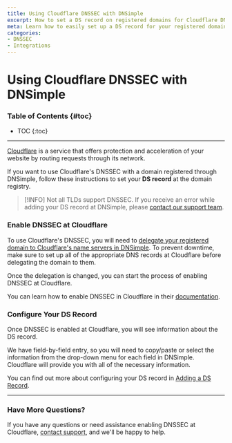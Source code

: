 ```yaml
---
title: Using Cloudflare DNSSEC with DNSimple
excerpt: How to set a DS record on registered domains for Cloudflare DNSSEC.
meta: Learn how to easily set up a DS record for your registered domains using Cloudflare DNSSEC to enhance security and ensure proper domain validation.
categories:
- DNSSEC
- Integrations
---
```


# Using Cloudflare DNSSEC with DNSimple

### Table of Contents {#toc}

* TOC
{:toc}

---

[Cloudflare](https://www.cloudflare.com/) is a service that offers protection and acceleration of your website by routing requests through its network.

If you want to use Cloudflare's DNSSEC with a domain registered through DNSimple, follow these instructions to set your **DS record** at the domain registry.

> [!INFO]
> Not all TLDs support DNSSEC. If you receive an error while adding your DS record at DNSimple, please [contact our support team](https://dnsimple.com/contact).

### Enable DNSSEC at Cloudflare

To use Cloudflare's DNSSEC, you will need to [delegate your registered domain to Cloudflare's name servers in DNSimple](https://support.dnsimple.com/articles/setting-name-servers/#pointing-the-name-servers-to-another-provider). To prevent downtime, make sure to set up all of the appropriate DNS records at Cloudflare before delegating the domain to them.

Once the delegation is changed, you can start the process of enabling DNSSEC at Cloudflare.

You can learn how to enable DNSSEC in Cloudflare in their [documentation](https://developers.cloudflare.com/dns/dnssec/#enable-dnssec).

### Configure Your DS Record

Once DNSSEC is enabled at Cloudflare, you will see information about the DS record.

We have field-by-field entry, so you will need to copy/paste or select the information from the drop-down menu for each field in DNSimple. Cloudflare will provide you with all of the necessary information.

You can find out more about configuring your DS record in [Adding a DS Record](link).

---

### Have More Questions?

If you have any questions or need assistance enabling DNSSEC at Cloudflare, [contact support](https://dnsimple.com/contact), and we'll be happy to help.
